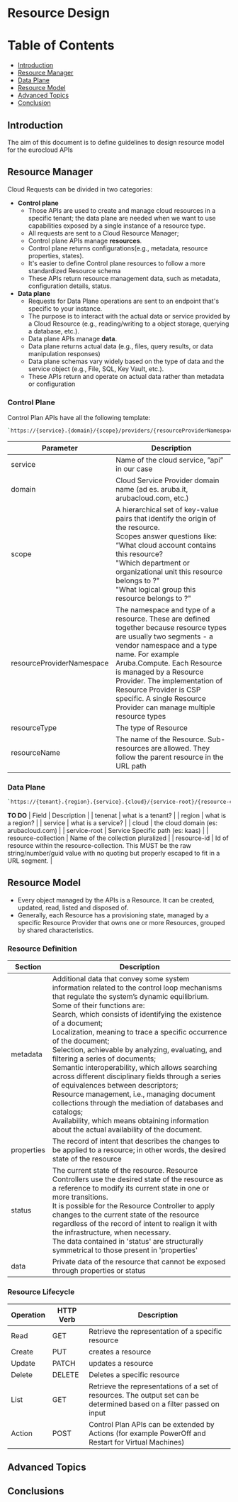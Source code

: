 # **Resource Design**

# Table of Contents
- [Introduction](#introduction)
- [Resource Manager](#resource-model)
- [Data Plane](#resource-model)
- [Resource Model](#resource-model)
- [Advanced Topics](#advanced-topics)
- [Conclusion](#conclusion)

## **Introduction**
The aim of this document is to define guidelines to design resource model for the eurocloud APIs

## **Resource Manager**

Cloud Requests can be divided in two categories:
  - **Control plane** 
    - Those APIs are used to create and manage cloud resources in a specific tenant; the data plane are needed when we want to use capabilities exposed by a single instance of a resource type. 
    - All requests are sent to a Cloud Resource Manager;
    - Control plane APIs manage **resources**.
    - Control plane returns configurations(e.g., metadata, resource properties, states).
    - It's easier to define Control plane resources to follow a more standardized Resource schema
    - These APIs return resource management data, such as metadata, configuration details, status.
  - **Data plane**
    - Requests for Data Plane operations are sent to an endpoint that's specific to your instance.
    - The purpose is to interact with the actual data or service provided by a Cloud Resource (e.g., reading/writing to a object storage, querying a database, etc.).
    - Data plane APIs manage **data**.
    - Data plane returns actual data (e.g., files, query results, or data manipulation responses)
    - Data plane schemas vary widely based on the type of data and the service object (e.g., File, SQL, Key Vault, etc.).
    - These APIs return and operate on actual data rather than metadata or configuration

### **Control Plane**

Control Plan APIs have all the following template:

```bash
`https://{service}.{domain}/{scope}/providers/{resourceProviderNamespace}/{resourceType}[/{resourceName}][/{action}]?api-version={api-version}[&{queryStringParameters}]`
```


| Parameter | Description |
|---------- | ----------- |
| service   | Name of the cloud service, ”api” in our case |
| domain    | Cloud Service Provider domain name (ad es. aruba.it, arubacloud.com, etc.) |
| scope    | A hierarchical set of key-value pairs that identify the origin of the resource. <br/> Scopes answer questions like: “What cloud account contains this resource?<br/>"Which department or organizational unit this resource belongs to ?"<br/>"What logical group this resource belongs to ?"<br/>|
| resourceProviderNamespace    | The namespace and type of a resource. These are defined together because resource types are usually two segments - a vendor namespace and a type name. For example Aruba.Compute. Each Resource is managed by a Resource Provider. The implementation of Resource Provider is CSP specific. A single Resource Provider can manage multiple resource types|
| resourceType    | The type of Resource|
| resourceName    | The name of the Resource. Sub-resources are allowed. They follow the parent resource in the URL path|

### **Data Plane**

```bash
`https://{tenant}.{region}.{service}.{cloud}/{service-root}/{resource-collection}/{resource-id}`
```

****TO DO****
| Field | Description |
| tenenat | what is a tenant?  |
| region  | what is a region?   |
| service | what is a service? |
| cloud   | the cloud domain (es: arubacloud.com) |
| service-root   | Service Specific path (es: kaas) |
| resource-collection   | Name of the collection pluralized |
| resource-id   | Id of resource within the resource-collection. This MUST be the raw string/number/guid value with no quoting but properly escaped to fit in a URL segment. |

## **Resource Model**

- Every object managed by the APIs is a Resource. It can be created, updated, read, listed and disposed of.
- Generally, each Resource has a provisioning state, managed by a specific Resource Provider that owns one or more Resources, grouped by shared characteristics.


### **Resource Definition**

| Section | Description |
|-------------|---------|
|metadata|Additional data that convey some system information related to the control loop mechanisms that regulate the system’s dynamic equilibrium.<br/> Some of their functions are:<br/> Search, which consists of identifying the existence of a document;<br/>Localization, meaning to trace a specific occurrence of the document;<br/>Selection, achievable by analyzing, evaluating, and filtering a series of documents;<br/> Semantic interoperability, which allows searching across different disciplinary fields through a series of equivalences between descriptors;<br/>Resource management, i.e., managing document collections through the mediation of databases and catalogs;<br/>Availability, which means obtaining information about the actual availability of the document.<br/>|
|properties|The record of intent that describes the changes to be applied to a resource; in other words, the desired state of the resource|
|status|The current state of the resource. Resource Controllers use the desired state of the resource as a reference to modify its current state in one or more transitions.<br/>It is possible for the Resource Controller to apply changes to the current state of the resource regardless of the record of intent to realign it with the infrastructure, when necessary.<br/>The data contained in 'status' are structurally symmetrical to those present in 'properties'|
|data|Private data of the resource that cannot be exposed through properties or status|

### **Resource Lifecycle**

| Operation | HTTP Verb | Description |
|-------------|---------|-------------|
| Read   |  GET   |Retrieve the representation of a specific resource|
| Create |  PUT   |creates a resource|
| Update |  PATCH |updates a resource|
| Delete |  DELETE|Deletes a specific resource|
| List   |  GET   |Retrieve the representations of a set of resources. The output set can be determined based on a filter passed on input|
| Action |  POST  |Control Plan APIs can be extended by Actions (for example PowerOff and Restart for Virtual Machines)|

## **Advanced Topics**

## **Conclusions**